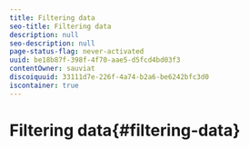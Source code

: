 ```yaml
---
title: Filtering data
seo-title: Filtering data
description: null
seo-description: null
page-status-flag: never-activated
uuid: be18b87f-398f-4f70-aae5-d5fcd4bd03f3
contentOwner: sauviat
discoiquuid: 33111d7e-226f-4a74-b2a6-be6242bfc3d0
iscontainer: true
---
```


# Filtering data{#filtering-data}

